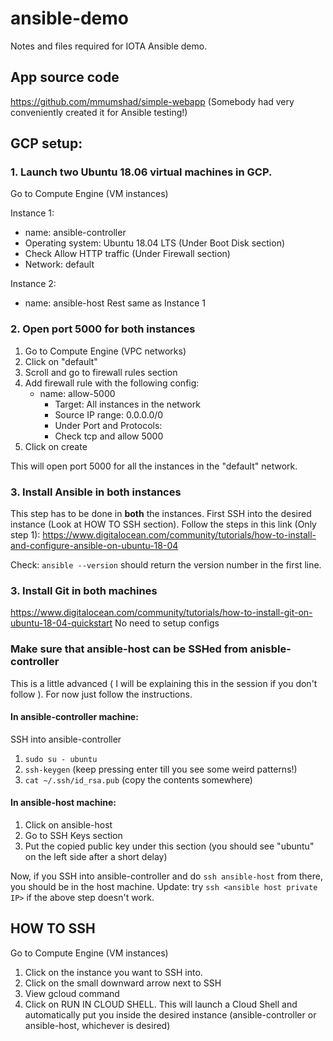 # ansible-demo
Notes and files required for IOTA Ansible demo.

## App source code 
https://github.com/mmumshad/simple-webapp
(Somebody had very conveniently created it for Ansible testing!)

## GCP setup:
### 1. Launch two Ubuntu 18.06 virtual machines in GCP.
Go to Compute Engine (VM instances)

Instance 1:
- name: ansible-controller
- Operating system: Ubuntu 18.04 LTS (Under Boot Disk section)
- Check Allow HTTP traffic (Under Firewall section)
- Network: default

Instance 2: 
- name: ansible-host
Rest same as Instance 1 

### 2. Open port 5000 for both instances
1. Go to Compute Engine (VPC networks)
2. Click on "default"
3. Scroll and go to firewall rules section
4. Add firewall rule with the following config:
	- name: allow-5000
        - Target: All instances in the network
        - Source IP range: 0.0.0.0/0
        - Under Port and Protocols:
		- Check tcp and allow 5000
5. Click on create

This will open port 5000 for all the instances in the "default" network.


### 3. Install Ansible in both instances 
This step has to be done in **both** the instances.
First SSH into the desired instance (Look at HOW TO SSH section).
Follow the steps in this link (Only step 1): https://www.digitalocean.com/community/tutorials/how-to-install-and-configure-ansible-on-ubuntu-18-04

Check: `ansible --version` should return the version number in the first line.

### 3. Install Git in both machines
https://www.digitalocean.com/community/tutorials/how-to-install-git-on-ubuntu-18-04-quickstart
No need to setup configs

### Make sure that ansible-host can be SSHed from anisble-controller
This is a little advanced ( I will be explaining this in the session if you don't follow ). For now just follow the instructions.
#### In ansible-controller machine:
SSH into ansible-controller
1. `sudo su - ubuntu` 
2. `ssh-keygen` (keep pressing enter till you see some weird patterns!)
3. `cat ~/.ssh/id_rsa.pub` (copy the contents somewhere)
#### In ansible-host machine:
1. Click on ansible-host
2. Go to SSH Keys section
3. Put the copied public key under this section (you should see "ubuntu" on the left side after a short delay)

Now, if you SSH into ansible-controller and do `ssh ansible-host` from there, you should be in the host machine.
Update: try `ssh <ansible host private IP>` if the above step doesn't work.

## HOW TO SSH
Go to Compute Engine (VM instances)
1. Click on the instance you want to SSH into.
2. Click on the small downward arrow next to SSH
2. View gcloud command
3. Click on RUN IN CLOUD SHELL. This will launch a Cloud Shell and automatically put you inside the desired instance (ansible-controller or ansible-host, whichever is desired)
